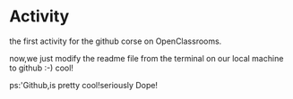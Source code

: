 # Activity
the first activity for the github corse on OpenClassrooms.


now,we just modify the readme file from the terminal on our local machine to github :-) cool!


ps:'Github,is pretty cool!seriously Dope! 
